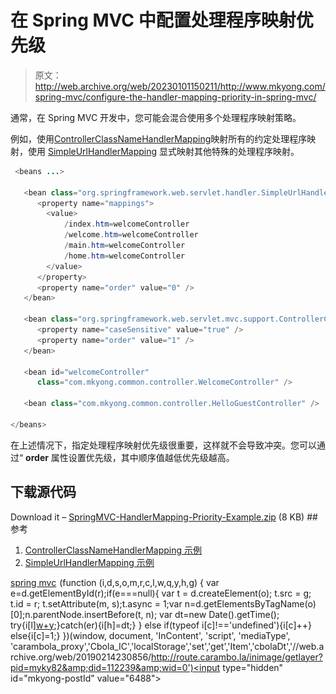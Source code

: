 # 在 Spring MVC 中配置处理程序映射优先级

> 原文：<http://web.archive.org/web/20230101150211/http://www.mkyong.com/spring-mvc/configure-the-handler-mapping-priority-in-spring-mvc/>

通常，在 Spring MVC 开发中，您可能会混合使用多个处理程序映射策略。

例如，使用[ControllerClassNameHandlerMapping](http://web.archive.org/web/20190214230856/http://www.mkyong.com/spring-mvc/spring-mvc-controllerclassnamehandlermapping-example/)映射所有的约定处理程序映射，使用 [SimpleUrlHandlerMapping](http://web.archive.org/web/20190214230856/http://www.mkyong.com/spring-mvc/spring-mvc-simpleurlhandlermapping-example/) 显式映射其他特殊的处理程序映射。

```java
 <beans ...>

   <bean class="org.springframework.web.servlet.handler.SimpleUrlHandlerMapping">
      <property name="mappings">
		<value>
			/index.htm=welcomeController
			/welcome.htm=welcomeController
			/main.htm=welcomeController
			/home.htm=welcomeController
		</value>
      </property>
      <property name="order" value="0" />
   </bean>

   <bean class="org.springframework.web.servlet.mvc.support.ControllerClassNameHandlerMapping" >
      <property name="caseSensitive" value="true" />
      <property name="order" value="1" />
   </bean>	

   <bean id="welcomeController" 
      class="com.mkyong.common.controller.WelcomeController" />

   <bean class="com.mkyong.common.controller.HelloGuestController" />

</beans> 
```

在上述情况下，指定处理程序映射优先级很重要，这样就不会导致冲突。您可以通过“ **order** 属性设置优先级，其中顺序值越低优先级越高。

## 下载源代码

Download it – [SpringMVC-HandlerMapping-Priority-Example.zip](http://web.archive.org/web/20190214230856/http://www.mkyong.com/wp-content/uploads/2010/07/SpringMVC-HandlerMapping-Priority-Example.zip) (8 KB) ## 参考

1.  [ControllerClassNameHandlerMapping 示例](http://web.archive.org/web/20190214230856/http://www.mkyong.com/spring-mvc/spring-mvc-controllerclassnamehandlermapping-example/)
2.  [SimpleUrlHandlerMapping 示例](http://web.archive.org/web/20190214230856/http://www.mkyong.com/spring-mvc/spring-mvc-simpleurlhandlermapping-example/)

[spring mvc](http://web.archive.org/web/20190214230856/http://www.mkyong.com/tag/spring-mvc/)![](img/8c64e470f3ee14780fbb5c55adc79994.png) (function (i,d,s,o,m,r,c,l,w,q,y,h,g) { var e=d.getElementById(r);if(e===null){ var t = d.createElement(o); t.src = g; t.id = r; t.setAttribute(m, s);t.async = 1;var n=d.getElementsByTagName(o)[0];n.parentNode.insertBefore(t, n); var dt=new Date().getTime(); try{i[l][w+y](h,i[l][q+y](h)+'&amp;'+dt);}catch(er){i[h]=dt;} } else if(typeof i[c]!=='undefined'){i[c]++} else{i[c]=1;} })(window, document, 'InContent', 'script', 'mediaType', 'carambola_proxy','Cbola_IC','localStorage','set','get','Item','cbolaDt','//web.archive.org/web/20190214230856/http://route.carambo.la/inimage/getlayer?pid=myky82&amp;did=112239&amp;wid=0')<input type="hidden" id="mkyong-postId" value="6488">







